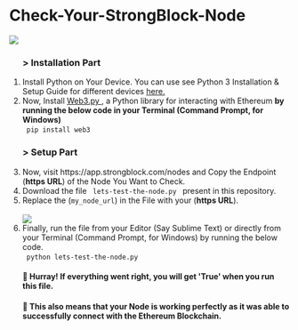 # Check-Your-StrongBlock-Node
<img src = "https://strongblock.com/images/logo-icon-kit/side-by-side-logo/side-by-side-logo-xlarge-strongblock.png">
<ol>
  <h3> > Installation Part </h3>
  <li> Install Python on Your Device. You can use see Python 3 Installation & Setup Guide for different devices <a href="https://realpython.com/installing-python/">here.</a></li>
  <li> Now, Install <a href="https://web3py.readthedocs.io/en/stable/index.html"> Web3.py </a>, a Python library for interacting with Ethereum <b>by running the below code in your Terminal (Command Prompt, for Windows)</b> <br>
    <code> pip install web3 </code></li>
  <h3> > Setup Part </h3>
  <li> Now, visit https://app.strongblock.com/nodes and Copy the Endpoint (<b>https URL</b>) of the Node You Want to Check. </li>
  <li> Download the file <code> lets-test-the-node.py </code> present in this repository. </li>
  <li> Replace the (<code>my_node_url</code>) in the File with your (<b>https URL</b>). </li> <br>
  <img src = "https://i.imgur.com/Ykw2cSu.png"> <br>
  <li> Finally, run the file from your Editor (Say Sublime Text) or directly from your Terminal (Command Prompt, for Windows) by running the below code. <br>
    <code> python lets-test-the-node.py </code> </li>
  
 <h4> 🎉 Hurray! If everything went right, you will get 'True'  when you run this file. </h4>
 <h4> 🚀 This also means that your Node is working perfectly as it was able to successfully connect with the Ethereum Blockchain.  </h4>

